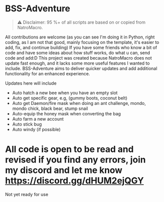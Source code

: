 # BSS-Adventure

> ⚠️ Disclaimer: 95 %+ of all scripts are based on or copied from NatroMacro.

All contributions are welcome (as you can see I'm doing it in Python, right coding, as I am not that good, mainly focusing on the template, it's easier to add, fix, and continue building) 
If you have some friends who know a bit of code and have some ideas about how stuff works, do what u can, send code and add:D
This project was created because NatroMacro does not update fast enough, and it lacks some more useful features I wanted to include. BSS-Adventure aims to deliver quicker updates and add additional functionality for an enhanced experience.

Updates here will include
- Auto hatch a new bee when you have an empty slot
- Auto get specific gear, e.g, (gummy boots, coconut belt)
- Auto get Daemon/fire mask when doing an ant challenge, mondo, mondo chick, black bear, stump snail
- Auto-equip the honey mask when converting the bag
- Auto farm a new account 
- Auto stick bug
- Auto windy (if possible)
# All code is open to be read and revised if you find any errors, join my discord and let me know https://discord.gg/dHUM2ejQGY
Not yet ready for use
